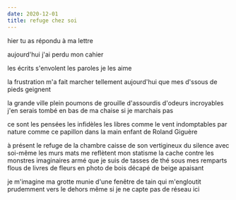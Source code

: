 ```yaml
---
date: 2020-12-01
title: refuge chez soi
---
```


hier tu as répondu à ma lettre


aujourd'hui j'ai perdu mon cahier


les écrits s'envolent les paroles je les aime

la frustration m'a fait marcher 
tellement aujourd'hui que
mes d'ssous de pieds geignent

la grande ville plein poumons
de grouille   d'assourdis   d'odeurs incroyables
j'en serais tombé en bas de ma chaise
si je marchais pas

ce sont les pensées
les infidèles les libres comme le vent
indomptables par nature
comme ce papillon dans la main
enfant de Roland Giguère

à présent le refuge de la chambre
caisse de son vertigineux du silence avec soi-même
les murs mats me reflètent mon statisme
la cache contre les monstres imaginaires
armé que je suis
de tasses de thé
sous mes remparts flous de livres
de fleurs en photo de bois décapé
de beige apaisant 

je m'imagine ma grotte
munie d'une fenêtre de tain
qui m'engloutit prudemment vers le dehors
même si je ne capte pas de réseau
ici